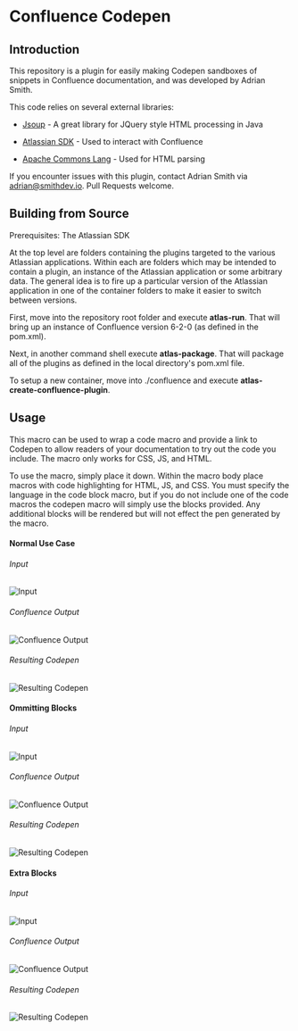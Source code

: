 # Confluence Codepen

Introduction
------------
This repository is a plugin for easily making Codepen sandboxes of snippets in Confluence
documentation, and was developed by Adrian Smith.

This code relies on several external libraries:

* [Jsoup](https://jsoup.org/) - A great library for JQuery style HTML processing in Java

* [Atlassian SDK](https://developer.atlassian.com/docs/getting-started/downloads) - Used to interact with Confluence

* [Apache Commons Lang](https://mvnrepository.com/artifact/org.apache.commons/commons-lang3) - Used for HTML parsing

If you encounter issues with this plugin, contact Adrian Smith via adrian@smithdev.io.
Pull Requests welcome.

Building from Source
--------------------
Prerequisites: The Atlassian SDK

At the top level are folders containing the plugins targeted to the various
Atlassian applications.  Within each are folders which may be intended to
contain a plugin, an instance of the Atlassian application or some arbitrary
data. The general idea is to fire up a particular version of the Atlassian application
in one of the container folders to make it easier to switch between versions.

First, move into the repository root folder and execute **atlas-run**.  That
will bring up an instance of Confluence version 6-2-0 (as defined in the pom.xml).

Next, in another command shell execute **atlas-package**.
That will package all of the plugins as defined in the local directory's pom.xml file.

To setup a new container, move into ./confluence and execute **atlas-create-confluence-plugin**.

<!--
  This documentation mirrors that in the codepen-help.vm template
  in the resources folder.
  If you edit it make sure that file reflects the changes.
-->

Usage
---------------

This macro can be used to wrap a code macro and provide a link to Codepen
to allow readers of your documentation to try out the code you include.
The macro only works for CSS, JS, and HTML.

To use the macro, simply place it down. Within the macro body place
macros with code highlighting for HTML, JS, and CSS. You must specify the
language in the code block macro, but if you do not include one of the code
macros the codepen macro will simply use the blocks provided. Any
additional blocks will be rendered but will not effect the pen generated by the macro.

#### Normal Use Case

###### Input
![Input](http://i.imgur.com/G2x564i.png)

###### Confluence Output
![Confluence Output](http://i.imgur.com/4LDMtMa.png)

###### Resulting Codepen
![Resulting Codepen](http://i.imgur.com/5TPKuqY.png)


#### Ommitting Blocks

###### Input
![Input](http://i.imgur.com/8Zm7n2W.png)

###### Confluence Output
![Confluence Output](http://i.imgur.com/3PeCjks.png)

###### Resulting Codepen
![Resulting Codepen](http://i.imgur.com/kdvillr.png)


#### Extra Blocks

###### Input
![Input](http://i.imgur.com/tCc8Cl2.png)

###### Confluence Output
![Confluence Output](http://i.imgur.com/J7HvGlb.png)

###### Resulting Codepen
![Resulting Codepen](http://i.imgur.com/2YjAIoN.png)
